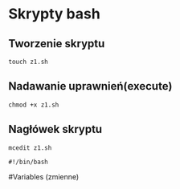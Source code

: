 # Skrypty bash
## Tworzenie skryptu
```
touch z1.sh
```
## Nadawanie uprawnień(execute)
```
chmod +x z1.sh
```
## Nagłówek skryptu
```
mcedit z1.sh
```
```
#!/bin/bash
```
#Variables (zmienne)
